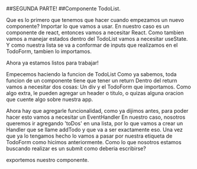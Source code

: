 ##SEGUNDA PARTE!
##Componente TodoList.

Que es lo primero que tenemos que hacer cuando empezamos un nuevo componente?
Importar lo que vamos a usar. En nuestro caso es un componente de react, entonces vamos a necesitar React.
Como tambien vamos a manejar estados dentro del TodoList vamos a necesitar useState.
Y como nuestra lista se va a conformar de inputs que realizamos en el TodoForm, tambien lo importamos.


Ahora ya estamos listos para trabajar!

Empecemos haciendo la funcion de TodoList
Como ya sabemos, toda funcion de un componente tiene que tener un return
Dentro del return vamos a necesitar dos cosas: Un div y el TodoForm que importamos.
Como algo extra, le pueden agregar un header o titulo, o quizas alguna oracion que cuente algo sobre nuestra app.

Ahora hay que agregarle funcionalidad, como ya dijimos antes, para poder hacer esto vamos a necesitar un EventHandler
En nuestro caso, nosotros queremos ir agregando 'toDos' en una lista, por lo que vamos a crear un Handler que se llame addTodo y que va a ser exactamente eso.
Una vez que ya lo tengamos hecho lo vamos a pasar por nuestra etiqueta de TodoForm como hicimos anteriormente.
Como lo que nosotros estamos buscando realizar es un submit como deberia escribirse?


exportemos nuestro componente.
